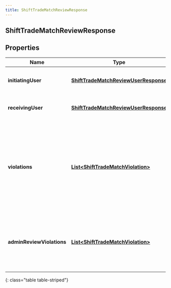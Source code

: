 ```yaml
---
title: ShiftTradeMatchReviewResponse
---
```

## ShiftTradeMatchReviewResponse


## Properties

| Name | Type | Description | Notes |
| ------------ | ------------- | ------------- | ------------- |
| **initiatingUser** | [**ShiftTradeMatchReviewUserResponse**](ShiftTradeMatchReviewUserResponse.html) | Details for the initiatingUser side of the shift trade |  [optional] |
| **receivingUser** | [**ShiftTradeMatchReviewUserResponse**](ShiftTradeMatchReviewUserResponse.html) | Details for the receivingUser side of the shift trade |  [optional] |
| **violations** | [**List&lt;ShiftTradeMatchViolation&gt;**](ShiftTradeMatchViolation.html) | Constraint violations introduced after being matched that would normally disallow a trade, but which can still be overridden by the shift trade administrator |  [optional] |
| **adminReviewViolations** | [**List&lt;ShiftTradeMatchViolation&gt;**](ShiftTradeMatchViolation.html) | Constraint violations associated with this shift trade which require shift trade administrator review |  [optional] |
{: class="table table-striped"}




